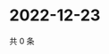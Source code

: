 # 2022-12-23

共 0 条

<!-- BEGIN WEIBO -->
<!-- 最后更新时间 Fri Dec 23 2022 18:14:52 GMT+0800 (China Standard Time) -->

<!-- END WEIBO -->
